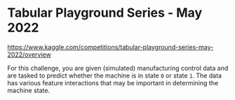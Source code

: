 # Tabular Playground Series - May 2022
https://www.kaggle.com/competitions/tabular-playground-series-may-2022/overview

For this challenge, you are given (simulated) manufacturing control data and are tasked to predict whether the machine is in state <code>0</code> or state <code>1</code>. The data has various feature interactions that may be important in determining the machine state.